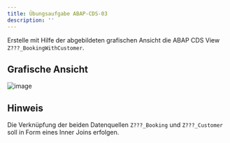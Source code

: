 ```yaml
---
title: Übungsaufgabe ABAP-CDS-03
description: ''
---
```


Erstelle mit Hilfe der abgebildeten grafischen Ansicht die ABAP CDS View `Z???_BookingWithCustomer`.

## Grafische Ansicht
![image](https://user-images.githubusercontent.com/47243617/195269418-c813e51e-e648-488f-a8da-7580c5b50c0b.png)

## Hinweis
Die Verknüpfung der beiden Datenquellen `Z???_Booking` und `Z???_Customer` soll in Form eines Inner Joins erfolgen.
